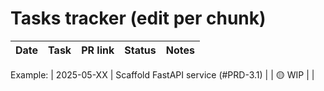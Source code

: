 # Tasks tracker (edit per chunk)

| Date | Task | PR link | Status | Notes |
|------|------|---------|--------|-------|

Example:
| 2025-05-XX | Scaffold FastAPI service (#PRD-3.1) |  | 🟡 WIP |  |

